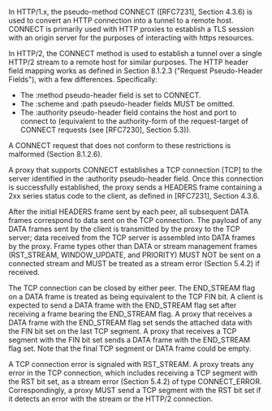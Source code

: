 In HTTP/1.x, the pseudo-method CONNECT ([RFC7231], Section 4.3.6) is used to convert an HTTP connection into a tunnel to a remote host. CONNECT is primarily used with HTTP proxies to establish a TLS session with an origin server for the purposes of interacting with https resources.

In HTTP/2, the CONNECT method is used to establish a tunnel over a single HTTP/2 stream to a remote host for similar purposes. The HTTP header field mapping works as defined in Section 8.1.2.3 ("Request Pseudo-Header Fields"), with a few differences. Specifically:

+	The :method pseudo-header field is set to CONNECT.
+	The :scheme and :path pseudo-header fields MUST be omitted.
+	The :authority pseudo-header field contains the host and port to connect to (equivalent to the authority-form of the request-target of CONNECT requests (see [RFC7230], Section 5.3)).

A CONNECT request that does not conform to these restrictions is malformed (Section 8.1.2.6).

A proxy that supports CONNECT establishes a TCP connection [TCP] to the server identified in the :authority pseudo-header field. Once this connection is successfully established, the proxy sends a HEADERS frame containing a 2xx series status code to the client, as defined in [RFC7231], Section 4.3.6.

After the initial HEADERS frame sent by each peer, all subsequent DATA frames correspond to data sent on the TCP connection. The payload of any DATA frames sent by the client is transmitted by the proxy to the TCP server; data received from the TCP server is assembled into DATA frames by the proxy. Frame types other than DATA or stream management frames (RST_STREAM, WINDOW_UPDATE, and PRIORITY) MUST NOT be sent on a connected stream and MUST be treated as a stream error (Section 5.4.2) if received.

The TCP connection can be closed by either peer. The END_STREAM flag on a DATA frame is treated as being equivalent to the TCP FIN bit. A client is expected to send a DATA frame with the END_STREAM flag set after receiving a frame bearing the END_STREAM flag. A proxy that receives a DATA frame with the END_STREAM flag set sends the attached data with the FIN bit set on the last TCP segment. A proxy that receives a TCP segment with the FIN bit set sends a DATA frame with the END_STREAM flag set. Note that the final TCP segment or DATA frame could be empty.

A TCP connection error is signaled with RST_STREAM. A proxy treats any error in the TCP connection, which includes receiving a TCP segment with the RST bit set, as a stream error (Section 5.4.2) of type CONNECT_ERROR. Correspondingly, a proxy MUST send a TCP segment with the RST bit set if it detects an error with the stream or the HTTP/2 connection.

